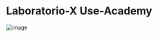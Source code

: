 # Laboratorio-X Use-Academy

![image](https://user-images.githubusercontent.com/103080632/161868842-8c8b814f-43c3-48d9-b5d2-47a2880042ee.png)

